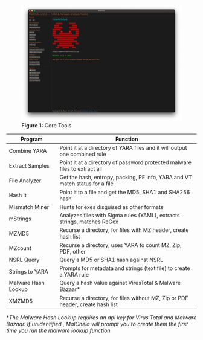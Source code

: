 <figure>
  <img src="/images/coretools.png" alt="Core Tools">
  <figcaption><strong>Figure 1:</strong> Core Tools</figcaption>
</figure>

| Program             | Function                                                                 |
|---------------------|--------------------------------------------------------------------------|
| Combine YARA        | Point it at a directory of YARA files and it will output one combined rule |
| Extract Samples     | Point it at a directory of password protected malware files to extract all |
| File Analyzer       | Get the hash, entropy, packing, PE info, YARA and VT match status for a file |
| Hash It             | Point it to a file and get the MD5, SHA1 and SHA256 hash                 |
| Mismatch Miner      | Hunts for exes disguised as other formats                                |
| mStrings            | Analyzes files with Sigma rules (YAML), extracts strings, matches ReGex  |
| MZMD5               | Recurse a directory, for files with MZ header, create hash list          |
| MZcount             | Recurse a directory, uses YARA to count MZ, Zip, PDF, other              |
| NSRL Query          | Query a MD5 or SHA1 hash against NSRL                                    |
| Strings to YARA     | Prompts for metadata and strings (text file) to create a YARA rule       |
| Malware Hash Lookup | Query a hash value against VirusTotal & Malware Bazaar*                  |
| XMZMD5              | Recurse a directory, for files without MZ, Zip or PDF header, create hash list |

**The Malware Hash Lookup requires an api key for Virus Total and Malware Bazaar.  If unidentified , MalChela will prompt you to create them the first time you run the malware lookup function.*